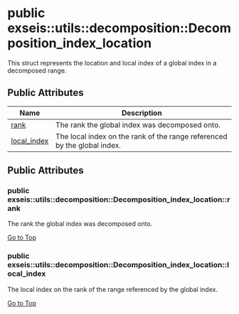 # <a name='exseis-utils-decomposition-Decomposition_index_location' /> public exseis::utils::decomposition::Decomposition_index_location

This struct represents the location and local index of a global index in a decomposed range. 




## Public Attributes
| Name | Description | 
| ---- | ---- |
| [rank](#exseis-utils-decomposition-Decomposition_index_location-rank) | The rank the global index was decomposed onto.  |
| [local_index](#exseis-utils-decomposition-Decomposition_index_location-local_index) | The local index on the rank of the range referenced by the global index.  |



## Public Attributes
### <a name='exseis-utils-decomposition-Decomposition_index_location-rank' /> public exseis::utils::decomposition::Decomposition_index_location::rank 

The rank the global index was decomposed onto. 








[Go to Top](#exseis-utils-decomposition-Decomposition_index_location)

### <a name='exseis-utils-decomposition-Decomposition_index_location-local_index' /> public exseis::utils::decomposition::Decomposition_index_location::local_index 

The local index on the rank of the range referenced by the global index. 








[Go to Top](#exseis-utils-decomposition-Decomposition_index_location)

